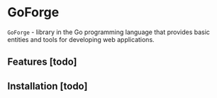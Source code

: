 # GoForge

`GoForge` - library in the Go programming language that provides basic entities and tools for developing
web applications.

## Features [todo]

[//]: # (- **Маршрутизация**: Простая и гибкая система маршрутизации для обработки различных HTTP-запросов.)

[//]: # (- **Middleware**: Поддержка middleware для построения цепочек обработки запросов.)

[//]: # (- **Шаблонизация**: Интеграция с шаблонами для динамической генерации HTML-страниц.)

[//]: # (- **HTTP API**: Удобные методы для работы с HTTP-запросами и ответами.)

[//]: # (- **Интеграция**: Легкая интеграция с другими библиотеками и фреймворками.)

## Installation [todo]

[//]: # ()

[//]: # (Для установки `WebCore`, выполните команду:)

[//]: # ()

[//]: # (```bash)

[//]: # (go get github.com/yourusername/webcore)
